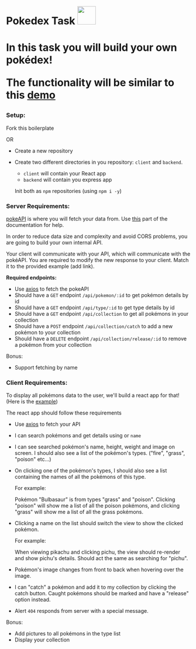 
<h1>Pokedex Task <img src="https://veekun.com/dex/media/pokemon/global-link/7.png" height="50px"/><h1>

In this task you will build your own pokédex!

The functionality will be similar to this [demo](https://murmuring-cove-95500.herokuapp.com/)

### Setup:

Fork this boilerplate

OR

- Create a new repository
- Create two different directories in you repository: `client` and `backend`.

  - `client` will contain your React app
  - `backend` will contain you express app

  Init both as `npm` repositories (using `npm i -y`)

### Server Requirements:

[pokeAPI](https://pokeapi.co/) is where you will fetch your data from. Use [this](https://pokeapi.co/docs/v2#pokemon-section) part of the documentation for help. 

In order to reduce data size and complexity and avoid CORS problems, you are going to build your own internal API.

Your client will communicate with your API, which will communicate with the pokéAPI. You are required to modify the new response to your client. Match it to the provided example (add link).

**Required endpoints:**

- Use [axios](https://www.npmjs.com/package/axios) to fetch the pokeAPI
- Should have a `GET` endpoint `/api/pokemon/:id` to get pokémon details by id
- Should have a `GET` endpoint `/api/type/:id` to get type details by id
- Should have a `GET` endpoint `/api/collection` to get all pokémons in your collection
- Should have a `POST` endpoint `/api/collection/catch` to add a new pokémon to your collection
- Should have a `DELETE` endpoint `/api/collection/release/:id` to remove a pokémon from your collection

Bonus:

- Support fetching by name

### Client Requirements:

To display all pokémons data to the user, we'll build a react app for that! (Here is the [example](https://murmuring-cove-95500.herokuapp.com/))

The react app should follow these requirements

- Use [axios](https://www.npmjs.com/package/axios) to fetch your API
- I can search pokémons and get details using or `name`
- I can see searched pokémon's name, height, weight and image on screen.
  I should also see a list of the pokémon's types. ("fire", "grass", "poison" etc...)
- On clicking one of the pokémon's types, I should also see a list containing the names of all the pokémons of this type.

  For example:

  Pokémon "Bulbasaur" is from types "grass" and "poison". Clicking "poison" will show me a list of all the poison pokémons, and clicking "grass" will show me a list of all the grass pokémons.

- Clicking a name on the list should switch the view to show the clicked pokémon.

  For example:

  When viewing pikachu and clicking pichu, the view should re-render and show pichu's details. Should act the same as searching for "pichu".

- Pokémon's image changes from front to back when hovering over the image.
- I can "catch" a pokémon and add it to my collection by clicking the catch button. Caught pokémons should be marked and have a "release" option instead.
- Alert `404` responds from server with a special message.

Bonus:

- Add pictures to all pokémons in the type list
- Display your collection
